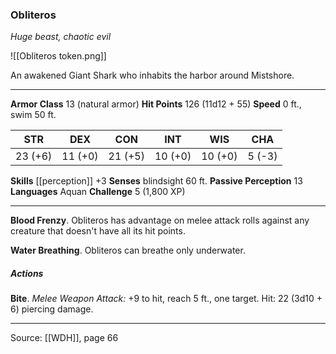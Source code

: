 ### Obliteros
_Huge beast, chaotic evil_

![[Obliteros token.png]]

An awakened Giant Shark who inhabits the harbor around Mistshore.






---

**Armor Class** 13 (natural armor)
**Hit Points** 126 (11d12 + 55)
**Speed** 0 ft., swim 50 ft.

| STR     | DEX     | CON     | INT     | WIS     | CHA     |
|---------|---------|---------|---------|---------|---------|
| 23 (+6) | 11 (+0) | 21 (+5) | 10 (+0) | 10 (+0) | 5 (-3) |

**Skills** [[perception]] +3
**Senses** blindsight 60 ft.
**Passive Perception** 13
**Languages** Aquan
**Challenge** 5 (1,800 XP)

---

**Blood Frenzy**. Obliteros has advantage on melee attack rolls against any creature that doesn't have all its hit points.

**Water Breathing**. Obliteros can breathe only underwater.

##### Actions
**Bite**. _Melee Weapon Attack:_ +9 to hit, reach 5 ft., one target. Hit: 22 (3d10 + 6) piercing damage.


---

Source: [[WDH]], page 66